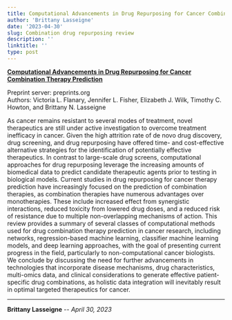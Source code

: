 ```yaml
---
title: Computational Advancements in Drug Repurposing for Cancer Combination Therapy Prediction (Preprinted & Under Review)
author: 'Brittany Lasseigne'
date: '2023-04-30'
slug: Combination drug repurposing review
description: ''
linktitle: ''
type: post
---
```


__<a href="https://www.preprints.org/manuscript/202305.1637/v1" target="_blank">Computational Advancements in Drug Repurposing for Cancer Combination Therapy Prediction</a>__

Preprint server: preprints.org<br>
Authors: Victoria L. Flanary, Jennifer L. Fisher, Elizabeth J. Wilk, Timothy C. Howton, and Brittany N. Lasseigne

As cancer remains resistant to several modes of treatment, novel therapeutics are still under active investigation to overcome treatment inefficacy in cancer. Given the high attrition rate of de novo drug discovery, drug screening, and drug repurposing have offered time- and cost-effective alternative strategies for the identification of potentially effective therapeutics. In contrast to large-scale drug screens, computational approaches for drug repurposing leverage the increasing amounts of biomedical data to predict candidate therapeutic agents prior to testing in biological models. Current studies in drug repurposing for cancer therapy prediction have increasingly focused on the prediction of combination therapies, as combination therapies have numerous advantages over monotherapies. These include increased effect from synergistic interactions, reduced toxicity from lowered drug doses, and a reduced risk of resistance due to multiple non-overlapping mechanisms of action. This review provides a summary of several classes of computational methods used for drug combination therapy prediction in cancer research, including networks, regression-based machine learning, classifier machine learning models, and deep learning approaches, with the goal of presenting current progress in the field, particularly to non-computational cancer biologists. We conclude by discussing the need for further advancements in technologies that incorporate disease mechanisms, drug characteristics, multi-omics data, and clinical considerations to generate effective patient-specific drug combinations, as holistic data integration will inevitably result in optimal targeted therapeutics for cancer.


---
**Brittany Lasseigne** -- _April 30, 2023_<br>